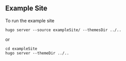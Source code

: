 
## Example Site

To run the example site
```
hugo server --source exampleSite/ --themesDir ../..
```

or 

```
cd exampleSite
hugo server --themeDir ../..
```